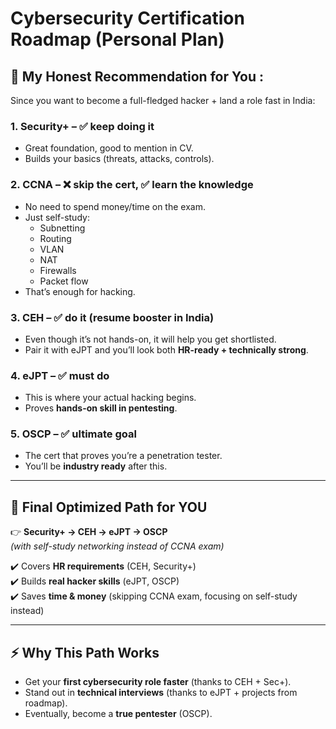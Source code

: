 # Cybersecurity Certification Roadmap (Personal Plan)

## 🔹 My Honest Recommendation for You :

Since you want to become a full-fledged hacker + land a role fast in India:

### 1. Security+ – ✅ keep doing it
- Great foundation, good to mention in CV.  
- Builds your basics (threats, attacks, controls).  

### 2. CCNA – ❌ skip the cert, ✅ learn the knowledge
- No need to spend money/time on the exam.  
- Just self-study:
  - Subnetting  
  - Routing  
  - VLAN  
  - NAT  
  - Firewalls  
  - Packet flow  
- That’s enough for hacking.  

### 3. CEH – ✅ do it (resume booster in India)
- Even though it’s not hands-on, it will help you get shortlisted.  
- Pair it with eJPT and you’ll look both **HR-ready + technically strong**.  

### 4. eJPT – ✅ must do
- This is where your actual hacking begins.  
- Proves **hands-on skill in pentesting**.  

### 5. OSCP – ✅ ultimate goal
- The cert that proves you’re a penetration tester.  
- You’ll be **industry ready** after this.  

---

## 🔹 Final Optimized Path for YOU

👉 **Security+ → CEH → eJPT → OSCP**  
*(with self-study networking instead of CCNA exam)*  

✔️ Covers **HR requirements** (CEH, Security+)  
✔️ Builds **real hacker skills** (eJPT, OSCP)  
✔️ Saves **time & money** (skipping CCNA exam, focusing on self-study instead)  

---

## ⚡ Why This Path Works

- Get your **first cybersecurity role faster** (thanks to CEH + Sec+).  
- Stand out in **technical interviews** (thanks to eJPT + projects from roadmap).  
- Eventually, become a **true pentester** (OSCP).  

